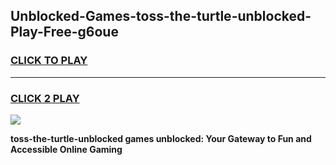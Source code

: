 
## Unblocked-Games-toss-the-turtle-unblocked-Play-Free-g6oue
<h3>
<a href="https://premium76.site?title=toss-the-turtle-unblocked&ref=18A1">CLICK TO PLAY</a></h3>
<hr>

<h3>
<a href="https://premium76.site?title=toss-the-turtle-unblocked&ref=18A1">CLICK 2 PLAY</a>
  
</h3>

<a href="https://premium76.site?title=toss-the-turtle-unblocked&ref=18A1"><img src="https://clearcache.store/games.png"></a>


**toss-the-turtle-unblocked games unblocked: Your Gateway to Fun and Accessible Online Gaming**
